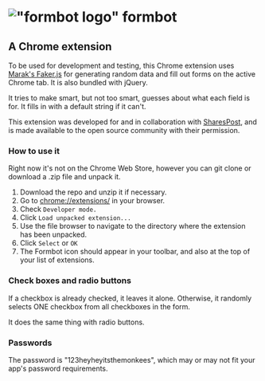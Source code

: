 #  !["formbot logo"](https://github.com/carbonfive/formbot-chrome-ext/blob/master/images/icon-128.png) formbot

## A Chrome extension

To be used for development and testing, this Chrome extension uses
[Marak's Faker.js](https://github.com/Marak/Faker.js) for generating random
data and fill out forms on the active Chrome tab.  It is also bundled
with jQuery.

It tries to make smart, but not too smart, guesses about what each
field is for. It fills in with a default string if it can't.

This extension was developed for and in collaboration with
[SharesPost](http://www.sharespost.com),
and is made available to the open source community with their permission.

### How to use it
Right now it's not on the Chrome Web Store, however you can git clone or download
a .zip file and unpack it.

1. Download the repo and unzip it if necessary.
1. Go to [chrome://extensions/](chrome://extensions/) in your browser.
1. Check `Developer mode.`
1. Click `Load unpacked extension...`
1. Use the file browser to navigate to the directory where the extension
has been unpacked.
1. Click `Select` or `OK`
1. The Formbot icon should appear in your toolbar, and also at
the top of your list of extensions.

### Check boxes and radio buttons
If a checkbox is already checked, it leaves it alone. Otherwise, it randomly
selects ONE checkbox from all checkboxes in the form.

It does the same thing with radio buttons.

### Passwords
The password is "123heyheyitsthemonkees", which may or may not fit your app's
password requirements.
